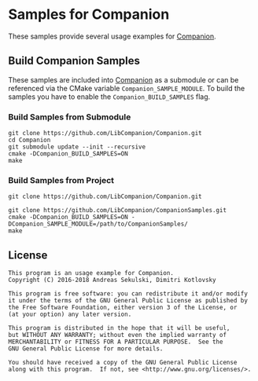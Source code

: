 # Samples for Companion

These samples provide several usage examples for [Companion](https://github.com/LibCompanion/Companion).

## Build Companion Samples

These samples are included into [Companion](https://github.com/LibCompanion/Companion) as a submodule or can be referenced via the CMake variable `Companion_SAMPLE_MODULE`. To build the samples you have to enable the `Companion_BUILD_SAMPLES` flag.

### Build Samples from Submodule

```
git clone https://github.com/LibCompanion/Companion.git
cd Companion
git submodule update --init --recursive
cmake -DCompanion_BUILD_SAMPLES=ON
make
```

### Build Samples from Project

```
git clone https://github.com/LibCompanion/Companion.git
```

```
git clone https://github.com/LibCompanion/CompanionSamples.git
cmake -DCompanion_BUILD_SAMPLES=ON -DCompanion_SAMPLE_MODULE=/path/to/CompanionSamples/
make
```

## License

```
This program is an usage example for Companion.
Copyright (C) 2016-2018 Andreas Sekulski, Dimitri Kotlovsky

This program is free software: you can redistribute it and/or modify
it under the terms of the GNU General Public License as published by
the Free Software Foundation, either version 3 of the License, or
(at your option) any later version.

This program is distributed in the hope that it will be useful,
but WITHOUT ANY WARRANTY; without even the implied warranty of
MERCHANTABILITY or FITNESS FOR A PARTICULAR PURPOSE.  See the
GNU General Public License for more details.

You should have received a copy of the GNU General Public License
along with this program.  If not, see <http://www.gnu.org/licenses/>.
```
